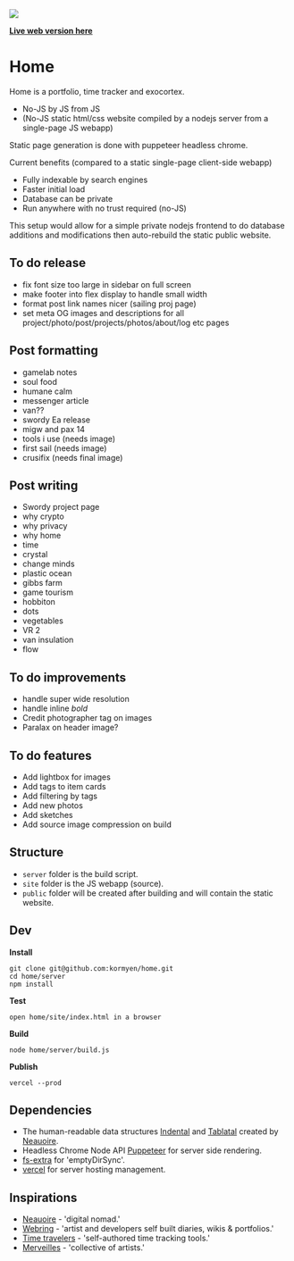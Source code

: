 <img src='https://media.githubusercontent.com/media/kormyen/home/master/site/media/2019-07-09_21-13.jpg'/>

[**Live web version here**](https://kor.nz)

# Home
Home is a portfolio, time tracker and exocortex.
- No-JS by JS from JS
- (No-JS static html/css website compiled by a nodejs server from a single-page JS webapp)

Static page generation is done with puppeteer headless chrome.

Current benefits (compared to a static single-page client-side webapp)
- Fully indexable by search engines
- Faster initial load
- Database can be private
- Run anywhere with no trust required (no-JS)

This setup would allow for a simple private nodejs frontend to do database additions and modifications then auto-rebuild the static public website.

## To do release
- fix font size too large in sidebar on full screen
- make footer into flex display to handle small width
- format post link names nicer (sailing proj page)
- set meta OG images and descriptions for all project/photo/post/projects/photos/about/log etc pages

## Post formatting
- gamelab notes
- soul food
- humane calm
- messenger article
- van??
- swordy Ea release
- migw and pax 14
- tools i use (needs image)
- first sail (needs image)
- crusifix (needs final image)

## Post writing
- Swordy project page
- why crypto
- why privacy
- why home
- time
- crystal
- change minds
- plastic ocean
- gibbs farm
- game tourism
- hobbiton
- dots
- vegetables
- VR 2
- van insulation
- flow

## To do improvements
- handle super wide resolution
- handle inline *bold*
- Credit photographer tag on images
- Paralax on header image?

## To do features
- Add lightbox for images
- Add tags to item cards
- Add filtering by tags
- Add new photos
- Add sketches
- Add source image compression on build

## Structure
- `server` folder is the build script.
- `site` folder is the JS webapp (source).
- `public` folder will be created after building and will contain the static website.

## Dev

**Install**
```
git clone git@github.com:kormyen/home.git
cd home/server
npm install
```

**Test**
```
open home/site/index.html in a browser
```

**Build**
```
node home/server/build.js
```

**Publish**
```
vercel --prod
```

## Dependencies
- The human-readable data structures [Indental](https://wiki.xxiivv.com/#indental) and [Tablatal](https://wiki.xxiivv.com/#tablatal) created by [Neauoire](http://wiki.xxiivv.com).
- Headless Chrome Node API [Puppeteer](https://pptr.dev) for server side rendering.
- [fs-extra](https://www.npmjs.com/package/fs-extra) for 'emptyDirSync'.
- [vercel](https://vercel.com/download) for server hosting management.

## Inspirations
- [Neauoire](https://wiki.xxiivv.com/#home) - 'digital nomad.'
- [Webring](http://webring.xxiivv.com) - 'artist and developers self built diaries, wikis & portfolios.'
- [Time travelers](https://github.com/merveilles/Time-Travelers) - 'self-authored time tracking tools.'
- [Merveilles](https://merveilles.town) - 'collective of artists.'